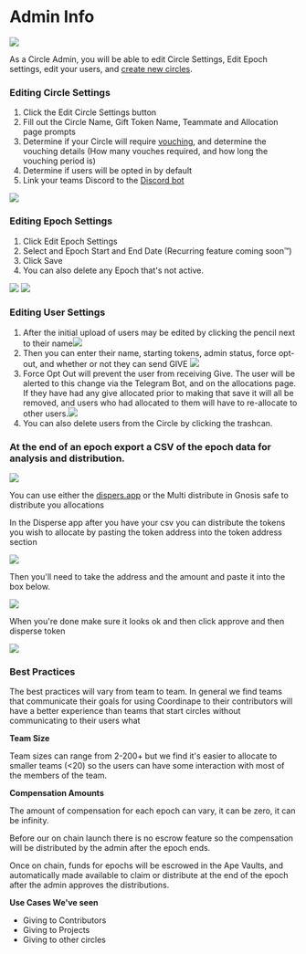# Admin Info

![](images/Admin.jpg)

As a Circle Admin, you will be able to edit Circle Settings, Edit Epoch settings, edit your users, and [create new circles](Permissionless\_Circle.md).

### Editing Circle Settings

1. Click the Edit Circle Settings button
2. Fill out the Circle Name, Gift Token Name, Teammate and Allocation page prompts
3. Determine if your Circle will require [vouching](https://docs.coordinape.com/welcome/vouching), and determine the vouching details (How many vouches required, and how long the vouching period is)
4. Determine if users will be opted in by default
5. Link your teams Discord to the [Discord bot](https://docs.coordinape.com/welcome/discord\_bot)

![](<images/Circle Settings.jpg>)

### Editing Epoch Settings

1. Click Edit Epoch Settings
2. Select and Epoch Start and End Date (Recurring feature coming soon™)
3. Click Save
4. You can also delete any Epoch that's not active.

![](<images/Epoch Settings.jpg>) ![](<images/Epoch Settings2.jpg>)

### Editing User Settings

1. After the initial upload of users may be edited by clicking the pencil next to their name![](<images/User View.jpg>)
2. Then you can enter their name, starting tokens, admin status, force opt-out, and whether or not they can send GIVE  ![](<images/Edit User.jpg>)
3. Force Opt Out will prevent the user from receiving Give. The user will be alerted to this change via the Telegram Bot, and on the allocations page. If they have had any give allocated prior to making that save it will all be removed, and users who had allocated to them will have to re-allocate to other users.![](<images/Opt Out.jpg>)
4. You can also delete users from the Circle by clicking the trashcan.

### At the end of an epoch export a CSV of the epoch data for analysis and distribution.

![](images/Export.jpg)

You can use either the [dispers.app](https://disperse.app) or the Multi distribute in Gnosis safe to distribute you allocations&#x20;

In the Disperse app after you have your csv you can distribute the tokens you wish to allocate by pasting the token address into the token address section

![](<.gitbook/assets/image (2) (1).png>)&#x20;

Then you'll need to take the address and the amount and paste it into the box below.

![](<.gitbook/assets/image (3) (1).png>)

When you're done make sure it looks ok and then click approve and then disperse token

![](<.gitbook/assets/image (1) (1).png>)

### Best Practices

The best practices will vary from team to team. In general we find teams that communicate their goals for using Coordinape to their contributors will have a better experience than teams that start circles without communicating to their users what

**Team Size**&#x20;

Team sizes can range from 2-200+ but we find it's easier to allocate to smaller teams (<20) so the users can have some interaction with most of the members of the team.

**Compensation Amounts**

The amount of compensation for each epoch can vary, it can be zero, it can be infinity.&#x20;

Before our on chain launch there is no escrow feature so the compensation will be distributed by the admin after the epoch ends.

Once on chain, funds for epochs will be escrowed in the Ape Vaults, and automatically made available to claim or distribute at the end of the epoch after the admin approves the distributions.

**Use Cases We've seen**

* Giving to Contributors
* Giving to  Projects
* Giving to other circles

